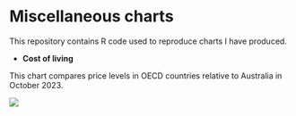 # Miscellaneous charts
This repository contains R code used to reproduce charts I have produced.

- **Cost of living** 

This chart compares price levels in OECD countries relative to Australia in October 2023.

![](https://github.com/andybridger/charts/blob/main/chartcpl2?raw=true")
